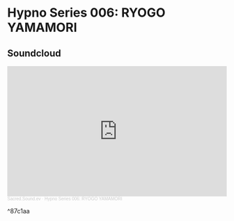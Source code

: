 
# Hypno Series 006: RYOGO YAMAMORI

## Soundcloud
<iframe width="100%" height="300" scrolling="no" frameborder="no" allow="autoplay" src="https://w.soundcloud.com/player/?url=https%3A//api.soundcloud.com/tracks/995928301&color=%23ff5500&auto_play=false&hide_related=false&show_comments=true&show_user=true&show_reposts=false&show_teaser=true&visual=true"></iframe><div style="font-size: 10px; color: #cccccc;line-break: anywhere;word-break: normal;overflow: hidden;white-space: nowrap;text-overflow: ellipsis; font-family: Interstate,Lucida Grande,Lucida Sans Unicode,Lucida Sans,Garuda,Verdana,Tahoma,sans-serif;font-weight: 100;"><a href="https://soundcloud.com/sacredsoundev" title="Sacred.Sound.ev" target="_blank" style="color: #cccccc; text-decoration: none;">Sacred.Sound.ev</a> · <a href="https://soundcloud.com/sacredsoundev/hypnoseries-ryogo-yamamori" title="Hypno Series 006: RYOGO YAMAMORI" target="_blank" style="color: #cccccc; text-decoration: none;">Hypno Series 006: RYOGO YAMAMORI</a></div>

^87c1aa
